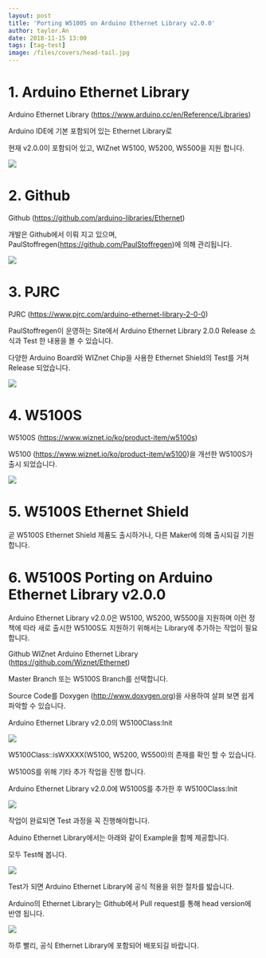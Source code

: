 ```yaml
---
layout: post
title: 'Porting W5100S on Arduino Ethernet Library v2.0.0'
author: taylor.An
date: 2018-11-15 13:00
tags: [tag-test]
image: /files/covers/head-tail.jpg
---
```


<a id="forkme" href="https://github.com/Wiznet/Ethernet/tree/W5100S"></a>

# 1. Arduino Ethernet Library

Arduino Ethernet Library (https://www.arduino.cc/en/Reference/Libraries)

Arduino IDE에 기본 포함되어 있는 Ethernet Library로

현재 v2.0.0이 포함되어 있고, WIZnet W5100, W5200, W5500을 지원 합니다.

![](/files/posts/2018-11-15/ArduinoEthernetLibrary.png)

# 2. Github

Github (https://github.com/arduino-libraries/Ethernet)

개발은 Github에서 이뤄 지고 있으며, PaulStoffregen(https://github.com/PaulStoffregen)에 의해 관리됩니다.

![](/files/posts/2018-11-15/Github.png)

# 3. PJRC

PJRC (https://www.pjrc.com/arduino-ethernet-library-2-0-0)

PaulStoffregen이 운영하는 Site에서 Arduino Ethernet Library 2.0.0 Release 소식과 Test 한 내용을 볼 수 있습니다.

다양한 Arduino Board와 WIZnet Chip을 사용한 Ethernet Shield의 Test를 거쳐 Release 되었습니다.

![](/files/posts/2018-11-15/PJRC.jpg)

# 4. W5100S

W5100S (https://www.wiznet.io/ko/product-item/w5100s)

W5100 (https://www.wiznet.io/ko/product-item/w5100)을 개선한 W5100S가 출시 되었습니다.

![](/files/posts/2018-11-15/W5100S.png)

# 5. W5100S Ethernet Shield

곧 W5100S Ethernet Shield 제품도 출시하거나, 다른 Maker에 의해 출시되길 기원합니다.


# 6. W5100S Porting on Arduino Ethernet Library v2.0.0

Arduino Ethernet Library v2.0.0은 W5100, W5200, W5500을 지원하며 이런 정책에 따라 새로 출시한 W5100S도 지원하기 위해서는 Library에 추가하는 작업이 필요 합니다.

Github WIZnet Arduino Ethernet Library (https://github.com/Wiznet/Ethernet)

Master Branch 또는 W5100S Branch를 선택합니다.

Source Code를 Doxygen (http://www.doxygen.org)을 사용하여 살펴 보면 쉽게 파악할 수 있습니다.

Arduino Ethernet Library v2.0.0의 W5100Class:Init

![](/files/posts/2018-11-15/W5100Class-Init.png)

W5100Class::isWXXXX(W5100, W5200, W5500)의 존재를 확인 할 수 있습니다.

W5100S를 위해 기타 추가 작업을 진행 합니다.

Arduino Ethernet Library v2.0.0에 W5100S를 추가한 후 W5100Class:Init

![](/files/posts/2018-11-15/W5100Class-Init-Added-W5100S.jpg)

작업이 완료되면 Test 과정을 꼭 진행해야합니다.

Aduino Ethernet Library에서는 아래와 같이 Example을 함께 제공합니다.

모두 Test해 봅니다.

![](/files/posts/2018-11-15/Examples.png)

Test가 되면 Arduino Ethernet Library에 공식 적용을 위한 절차를 밟습니다.

Arduino의 Ethernet Library는 Github에서 Pull request를 통해 head version에 반영 됩니다.

![](/files/posts/2018-11-15/PullRequest.png)

하루 빨리, 공식 Ethernet Library에 포함되어 배포되길 바랍니다.
